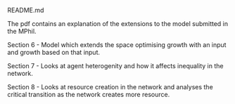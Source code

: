 README.md

The pdf contains an explanation of the extensions to the model submitted in the MPhil.

Section 6  - Model which extends the space optimising growth with an input and growth based on that input. 

Section 7 - Looks at agent heterogenity and how it affects inequality in the network.

Section 8 - Looks at resource creation in the network and analyses the critical transition as the network creates more resource.
